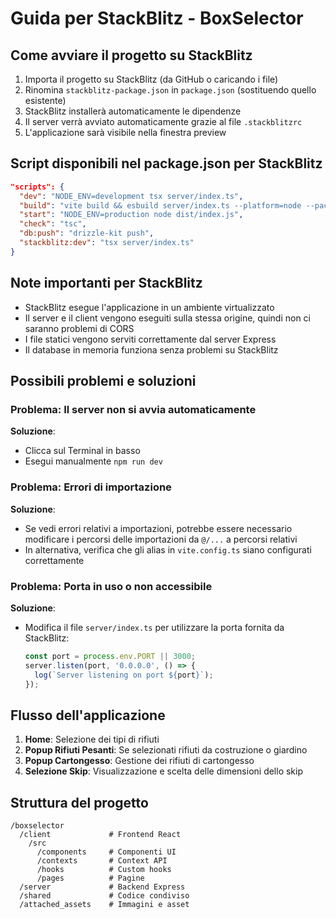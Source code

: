# Guida per StackBlitz - BoxSelector

## Come avviare il progetto su StackBlitz

1. Importa il progetto su StackBlitz (da GitHub o caricando i file)
2. Rinomina `stackblitz-package.json` in `package.json` (sostituendo quello esistente)
3. StackBlitz installerà automaticamente le dipendenze
4. Il server verrà avviato automaticamente grazie al file `.stackblitzrc`
5. L'applicazione sarà visibile nella finestra preview

## Script disponibili nel package.json per StackBlitz

```json
"scripts": {
  "dev": "NODE_ENV=development tsx server/index.ts",
  "build": "vite build && esbuild server/index.ts --platform=node --packages=external --bundle --format=esm --outdir=dist",
  "start": "NODE_ENV=production node dist/index.js",
  "check": "tsc",
  "db:push": "drizzle-kit push",
  "stackblitz:dev": "tsx server/index.ts"
}
```

## Note importanti per StackBlitz

- StackBlitz esegue l'applicazione in un ambiente virtualizzato
- Il server e il client vengono eseguiti sulla stessa origine, quindi non ci saranno problemi di CORS
- I file statici vengono serviti correttamente dal server Express
- Il database in memoria funziona senza problemi su StackBlitz

## Possibili problemi e soluzioni

### Problema: Il server non si avvia automaticamente

**Soluzione**: 
- Clicca sul Terminal in basso
- Esegui manualmente `npm run dev`

### Problema: Errori di importazione

**Soluzione**:
- Se vedi errori relativi a importazioni, potrebbe essere necessario modificare i percorsi delle importazioni da `@/...` a percorsi relativi
- In alternativa, verifica che gli alias in `vite.config.ts` siano configurati correttamente

### Problema: Porta in uso o non accessibile

**Soluzione**:
- Modifica il file `server/index.ts` per utilizzare la porta fornita da StackBlitz:
  ```typescript
  const port = process.env.PORT || 3000;
  server.listen(port, '0.0.0.0', () => {
    log(`Server listening on port ${port}`);
  });
  ```

## Flusso dell'applicazione

1. **Home**: Selezione dei tipi di rifiuti
2. **Popup Rifiuti Pesanti**: Se selezionati rifiuti da costruzione o giardino
3. **Popup Cartongesso**: Gestione dei rifiuti di cartongesso
4. **Selezione Skip**: Visualizzazione e scelta delle dimensioni dello skip

## Struttura del progetto

```
/boxselector
  /client             # Frontend React
    /src              
      /components     # Componenti UI 
      /contexts       # Context API
      /hooks          # Custom hooks
      /pages          # Pagine 
  /server             # Backend Express
  /shared             # Codice condiviso
  /attached_assets    # Immagini e asset
```